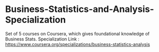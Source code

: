 # Business-Statistics-and-Analysis-Specialization
Set of 5 courses on Coursera, which gives foundational knowledge of Business Stats. Specialization Link : https://www.coursera.org/specializations/business-statistics-analysis
